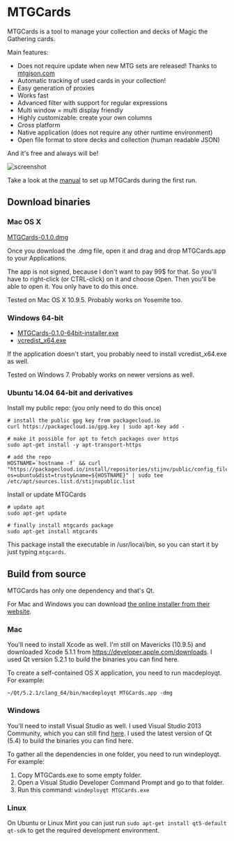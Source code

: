 # MTGCards

MTGCards is a tool to manage your collection and decks of Magic the Gathering cards.

Main features:

* Does not require update when new MTG sets are released! Thanks to [mtgjson.com](http://mtgjson.com)
* Automatic tracking of used cards in your collection!
* Easy generation of proxies
* Works fast
* Advanced filter with support for regular expressions
* Multi window = multi display friendly
* Highly customizable: create your own columns
* Cross platform
* Native application (does not require any other runtime environment)
* Open file format to store decks and collection (human readable JSON)

And it's free and always will be!

![screenshot](http://download.stijn-v.be/MTGCards-screenshot.png)

Take a look at the [manual](https://github.com/stijnvermeir/mtgcards/blob/master/manual.md) to set up MTGCards during the first run.

Download binaries
-----------------

### Mac OS X

[MTGCards-0.1.0.dmg](http://download.stijn-v.be/MTGCards-0.1.0.dmg)

Once you download the .dmg file, open it and drag and drop MTGCards.app to your Applications.

The app is not signed, because I don't want to pay 99$ for that. So you'll have to right-click (or CTRL-click) on it and choose Open. Then you'll be able to open it. You only have to do this once.

Tested on Mac OS X 10.9.5. Probably works on Yosemite too.

### Windows 64-bit

* [MTGCards-0.1.0-64bit-installer.exe](http://download.stijn-v.be/MTGCards-0.1.0-64bit-installer.exe)
* [vcredist_x64.exe](http://download.stijn-v.be/vcredist_x64.exe)

If the application doesn't start, you probably need to install vcredist_x64.exe as well.

Tested on Windows 7. Probably works on newer versions as well.

### Ubuntu 14.04 64-bit and derivatives

Install my public repo: (you only need to do this once)

	# install the public gpg key from packagecloud.io
	curl https://packagecloud.io/gpg.key | sudo apt-key add -
	
	# make it possible for apt to fetch packages over https
	sudo apt-get install -y apt-transport-https
	
	# add the repo
	HOSTNAME=`hostname -f` && curl "https://packagecloud.io/install/repositories/stijnv/public/config_file.list?os=ubuntu&dist=trusty&name=${HOSTNAME}" | sudo tee /etc/apt/sources.list.d/stijnvpublic.list
	
Install or update MTGCards
	
	# update apt
	sudo apt-get update
	
	# finally install mtgcards package
	sudo apt-get install mtgcards
	
This package install the executable in /usr/local/bin, so you can start it by just typing `mtgcards`.

Build from source
-----------------

MTGCards has only one dependency and that's Qt.

For Mac and Windows you can download [the online installer from their website](http://www.qt.io/download-open-source/).

### Mac

You'll need to install Xcode as well. I'm still on Mavericks (10.9.5) and downloaded Xcode 5.1.1 from <https://developer.apple.com/downloads>. I used Qt version 5.2.1 to build the binaries you can find here.

To create a self-contained OS X application, you need to run macdeployqt. For example:

	~/Qt/5.2.1/clang_64/bin/macdeployqt MTGCards.app -dmg

### Windows

You'll need to install Visual Studio as well. I used Visual Studio 2013 Community, which you can still find [here](http://go.microsoft.com/?linkid=9863608). I used the latest version of Qt (5.4) to build the binaries you can find here.

To gather all the dependencies in one folder, you need to run windeployqt. For example:

1. Copy MTGCards.exe to some empty folder.
2. Open a Visual Studio Developer Command Prompt and go to that folder.
3. Run this command: `windeployqt MTGCards.exe`

### Linux

On Ubuntu or Linux Mint you can just run `sudo apt-get install qt5-default qt-sdk` to get the required development environment.